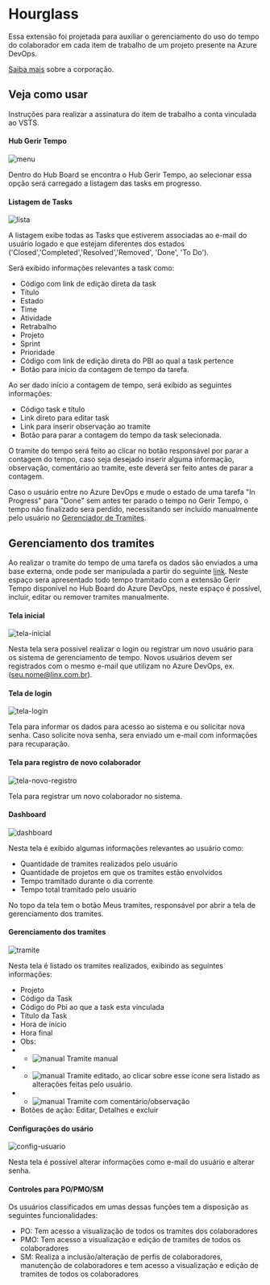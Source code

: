 # Hourglass

Essa extensão foi projetada para auxiliar o gerenciamento do uso do tempo do colaborador em cada item de trabalho de um projeto presente na Azure DevOps.  

[Saiba mais](https://www.linx.com.br) sobre a corporação.

## Veja como usar

Instruções para realizar a assinatura do item de trabalho a conta vinculada ao VSTS. 

#### Hub Gerir Tempo

![menu](images/menu.png)

Dentro do Hub Board se encontra o Hub Gerir Tempo, ao selecionar essa opção será carregado a listagem das tasks em progresso.

#### Listagem de Tasks

![lista](images/lista.PNG)

A listagem exibe todas as Tasks que estiverem associadas ao e-mail do usuário logado e que estejam diferentes dos estados ('Closed','Completed','Resolved','Removed', 'Done', 'To Do').

Será exibido informações relevantes a task como:
- Código com link de edição direta da task
- Título
- Estado 
- Time
- Atividade
- Retrabalho
- Projeto
- Sprint
- Prioridade
- Código com link de edição direta do PBI ao qual a task pertence
- Botão para início da contagem de tempo da tarefa.

Ao ser dado início a contagem de tempo, será exibido as seguintes informações:
- Código task e título
- Link direto para editar task
- Link para inserir observação ao tramite
- Botão para parar a contagem do tempo da task selecionada.

O tramite do tempo será feito ao clicar no botão responsável por parar a contagem do tempo, caso seja desejado inserir alguma informação, observação, comentário ao tramite, este deverá ser feito antes de parar a contagem.

Caso o usuário entre no Azure DevOps e mude o estado de uma tarefa "In Progress" para "Done" sem antes ter parado o tempo no Gerir Tempo, o tempo não finalizado sera perdido, necessitando ser incluído manualmente pelo usuário no [Gerenciador de Tramites](http://hourglassazure.azurewebsites.net).

## Gerenciamento dos tramites

Ao realizar o tramite do tempo de uma tarefa os dados são enviados a uma base externa, onde pode ser manipulada a partir do seguinte [link](http://hourglassazure.azurewebsites.net). Neste espaço sera apresentado todo tempo tramitado com a extensão Gerir Tempo disponível no Hub Board do Azure DevOps, neste espaço é possível, incluir, editar ou remover tramites manualmente.

#### Tela inicial

![tela-inicial](images/tela-ha.PNG)

Nesta tela sera possivel realizar o login ou registrar um novo usuário para os sistema de gerenciamento de tempo. Novos usuários devem ser registrados com o mesmo e-mail que utilizam no Azure DevOps, ex.(seu.nome@linx.com.br).

#### Tela de login

![tela-login](images/login.PNG)

Tela para informar os dados para acesso ao sistema e ou solicitar nova senha.
Caso solicite nova senha, sera enviado um e-mail com informações para recuparação.

#### Tela para registro de novo colaborador

![tela-novo-registro](images/novo-colaborador.PNG)

Tela para registrar um novo colaborador no sistema.

#### Dashboard 

![dashboard](images/dash.PNG)

Nesta tela é exibido algumas informações relevantes ao usuário como:
- Quantidade de tramites realizados pelo usuário
- Quantidade de projetos em que os tramites estão envolvidos
- Tempo tramitado durante o dia corrente
- Tempo total tramitado pelo usuário

No topo da tela tem o botão Meus tramites, responsável por abrir a tela de gerenciamento dos tramites.

#### Gerenciamento dos tramites

![tramite](images/gerir-tempo.PNG)

Nesta tela é listado os tramites realizados, exibindo as seguintes informações:
- Projeto 
- Código da Task
- Código do Pbi ao que a task esta vinculada
- Título da Task
- Hora de início
- Hora final 
- Obs:
- - ![manual](images/m.png)  Tramite manual
- - ![manual](images/e.png)  Tramite editado, ao clicar sobre esse ícone sera listado as alterações feitas pelo usuário.
- - ![manual](images/coment.png)  Tramite com comentário/observação
- Botões de ação: Editar, Detalhes e excluir


#### Configurações do usário

![config-usuario](images/config-perfil.PNG)

Nesta tela é possível alterar informações como e-mail do usuário e alterar senha.

#### Controles para PO/PMO/SM

Os usuários classificados em umas dessas funções tem a disposição as seguintes funcionalidades:

- PO: Tem acesso a visualização de todos os tramites dos colaboradores
- PMO: Tem acesso a visualização e edição de tramites de todos os colaboradores
- SM: Realiza a inclusão/alteração de perfis de colaboradores, manutenção de colaboradores e tem acesso a visualização e edição de tramites de todos os colaboradores
